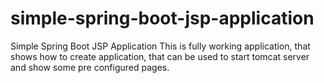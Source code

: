 # simple-spring-boot-jsp-application
Simple Spring Boot JSP Application
This is fully working application, that shows how to create application, that can be used to start tomcat server and show some pre configured pages.
